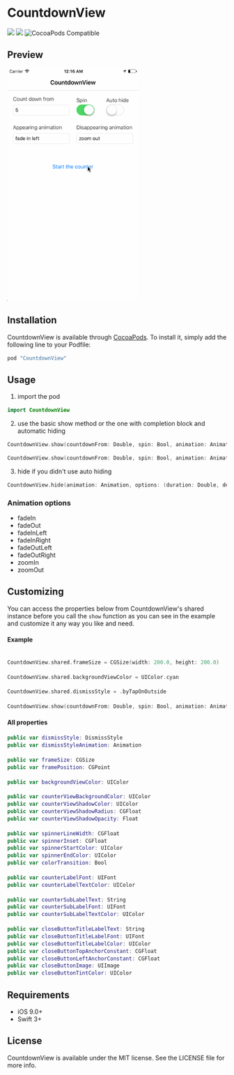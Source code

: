 CountdownView
========================

<a href="https://developer.apple.com/swift"><img src="https://img.shields.io/badge/language-swift3-f48041.svg?style=flat"></a>
<a href="https://developer.apple.com/ios"><img src="https://img.shields.io/badge/platform-iOS%209%2B-blue.svg?style=flat"></a>
![CocoaPods Compatible](https://img.shields.io/cocoapods/v/CountdownView.svg?style=flat)

## Preview

<img src="Screenshots/demo-1.gif" width="300">


## Installation

CountdownView is available through [CocoaPods](http://cocoapods.org). To install
it, simply add the following line to your Podfile:

```ruby
pod "CountdownView"
```

## Usage
1. import the pod

  ```swift
  import CountdownView
  ```

2. use the basic show method or the one with completion block and automatic hiding

  ```swift
  CountdownView.show(countdownFrom: Double, spin: Bool, animation: Animation)
  ```

  ```swift
  CountdownView.show(countdownFrom: Double, spin: Bool, animation: Animation, autoHide: Bool, completion: (()->())?)
  ```

3. hide if you didn't use auto hiding

  ```swift
  CountdownView.hide(animation: Animation, options: (duration: Double, delay: Double), completion: (()->())?)
  ```
### Animation options

- fadeIn
- fadeOut
- fadeInLeft
- fadeInRight
- fadeOutLeft
- fadeOutRight
- zoomIn
- zoomOut

## Customizing

  You can access the properties below from CountdownView's shared instance before you call the ```show``` function
  as you can see in the example and customize it any way you like and need.


  #### Example
  ```swift
  
  CountdownView.shared.frameSize = CGSize(width: 200.0, height: 200.0)
  
  CountdownView.shared.backgroundViewColor = UIColor.cyan
  
  CountdownView.shared.dismissStyle = .byTapOnOutside
   
  CountdownView.show(countdownFrom: Double, spin: Bool, animation: Animation)
  ```

  #### All properties
  ```swift
  public var dismissStyle: DismissStyle
  public var dismissStyleAnimation: Animation
  
  public var frameSize: CGSize
  public var framePosition: CGPoint
  
  public var backgroundViewColor: UIColor
  
  public var counterViewBackgroundColor: UIColor
  public var counterViewShadowColor: UIColor
  public var counterViewShadowRadius: CGFloat
  public var counterViewShadowOpacity: Float
  
  public var spinnerLineWidth: CGFloat
  public var spinnerInset: CGFloat
  public var spinnerStartColor: UIColor
  public var spinnerEndColor: UIColor
  public var colorTransition: Bool 
  
  public var counterLabelFont: UIFont
  public var counterLabelTextColor: UIColor
  
  public var counterSubLabelText: String
  public var counterSubLabelFont: UIFont
  public var counterSubLabelTextColor: UIColor  
  
  public var closeButtonTitleLabelText: String
  public var closeButtonTitleLabelFont: UIFont
  public var closeButtonTitleLabelColor: UIColor
  public var closeButtonTopAnchorConstant: CGFloat
  public var closeButtonLeftAnchorConstant: CGFloat
  public var closeButtonImage: UIImage
  public var closeButtonTintColor: UIColor
  ```
  
## Requirements

- iOS 9.0+
- Swift 3+

## License

CountdownView is available under the MIT license. See the LICENSE file for more info.
